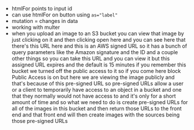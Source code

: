 - htmlFor points to input id
- can use htmlFor on button using `as="label"`
- mutation = changes in data
- working with multer
- when you upload an image to an S3 bucket you can view that image by just clicking on it and then clicking open here and
  you can see here that there's this URL here and this is an AWS signed URL so it
  has a bunch of query parameters like the Amazon signature and the ID and a couple
  other things so you can take this URL and you can view it but this assigned
  URL expires and the default is 15 minutes if you remember this bucket we
  turned off the public access to it so if you come here block Public Access is on
  but here we are viewing the image publicly and that's because of this pre-signed URL so pre-signed URLs allow
  a user or a client to temporarily have access to an object in a bucket and one
  that they normally would not have access to and it's only for a short amount of time and so what we need to do is create
  pre-signed URLs for all of the images in this bucket and then return those URLs to the front end and that front end will
  then create images with the sources being those pre-signed URLs
